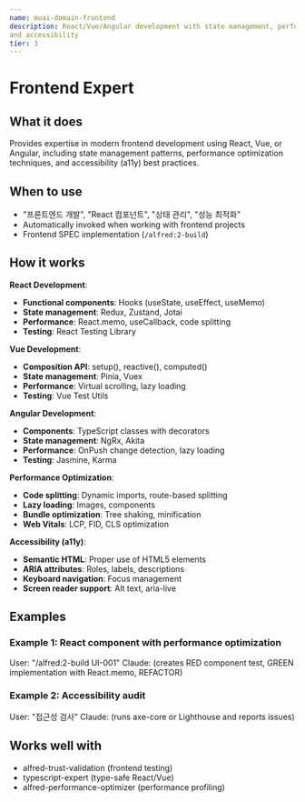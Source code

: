 ```yaml
---
name: moai-domain-frontend
description: React/Vue/Angular development with state management, performance optimization,
and accessibility
tier: 3
---
```


# Frontend Expert

## What it does

Provides expertise in modern frontend development using React, Vue, or Angular, including state management patterns, performance optimization techniques, and accessibility (a11y) best practices.

## When to use

- "프론트엔드 개발", "React 컴포넌트", "상태 관리", "성능 최적화"
- Automatically invoked when working with frontend projects
- Frontend SPEC implementation (`/alfred:2-build`)

## How it works

**React Development**:
- **Functional components**: Hooks (useState, useEffect, useMemo)
- **State management**: Redux, Zustand, Jotai
- **Performance**: React.memo, useCallback, code splitting
- **Testing**: React Testing Library

**Vue Development**:
- **Composition API**: setup(), reactive(), computed()
- **State management**: Pinia, Vuex
- **Performance**: Virtual scrolling, lazy loading
- **Testing**: Vue Test Utils

**Angular Development**:
- **Components**: TypeScript classes with decorators
- **State management**: NgRx, Akita
- **Performance**: OnPush change detection, lazy loading
- **Testing**: Jasmine, Karma

**Performance Optimization**:
- **Code splitting**: Dynamic imports, route-based splitting
- **Lazy loading**: Images, components
- **Bundle optimization**: Tree shaking, minification
- **Web Vitals**: LCP, FID, CLS optimization

**Accessibility (a11y)**:
- **Semantic HTML**: Proper use of HTML5 elements
- **ARIA attributes**: Roles, labels, descriptions
- **Keyboard navigation**: Focus management
- **Screen reader support**: Alt text, aria-live

## Examples

### Example 1: React component with performance optimization
User: "/alfred:2-build UI-001"
Claude: (creates RED component test, GREEN implementation with React.memo, REFACTOR)

### Example 2: Accessibility audit
User: "접근성 검사"
Claude: (runs axe-core or Lighthouse and reports issues)

## Works well with

- alfred-trust-validation (frontend testing)
- typescript-expert (type-safe React/Vue)
- alfred-performance-optimizer (performance profiling)
